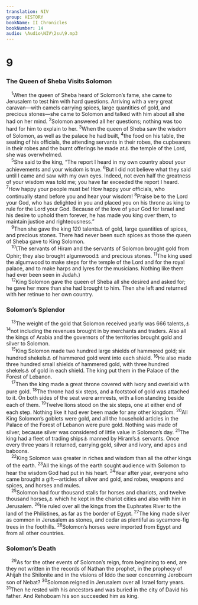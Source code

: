 ```yaml
---
translation: NIV
group: HISTORY
bookName: II Chronicles 
bookNumber: 14
audio: \Audio\NIV\2su\9.mp3
---
```


<div class="title"><h1>9</h1><h3>The Queen of Sheba Visits Solomon </h3></div>
<span class="verse 2su_9_1"> <sup>1</sup>When the queen of Sheba heard of Solomon’s fame, she came to Jerusalem to test him with hard questions. Arriving with a very great caravan—with camels carrying spices, large quantities of gold, and precious stones—she came to Solomon and talked with him about all she had on her mind. </span>
<span class="verse 2su_9_2"><sup>2</sup>Solomon answered all her questions; nothing was too hard for him to explain to her. </span>
<span class="verse 2su_9_3"><sup>3</sup>When the queen of Sheba saw the wisdom of Solomon, as well as the palace he had built, </span>
<span class="verse 2su_9_4"><sup>4</sup>the food on his table, the seating of his officials, the attending servants in their robes, the cupbearers in their robes and the burnt offerings he made at<a data-toggle="tooltip" data-placement="bottom" title="Or and the ascent by which he went up to">⚓</a> the temple of the Lord, she was overwhelmed. <br/></span>
<span class="verse 2su_9_5"> <sup>5</sup>She said to the king, “The report I heard in my own country about your achievements and your wisdom is true. </span>
<span class="verse 2su_9_6"><sup>6</sup>But I did not believe what they said until I came and saw with my own eyes. Indeed, not even half the greatness of your wisdom was told me; you have far exceeded the report I heard. </span>
<span class="verse 2su_9_7"><sup>7</sup>How happy your people must be! How happy your officials, who continually stand before you and hear your wisdom! </span>
<span class="verse 2su_9_8"><sup>8</sup>Praise be to the Lord your God, who has delighted in you and placed you on his throne as king to rule for the Lord your God. Because of the love of your God for Israel and his desire to uphold them forever, he has made you king over them, to maintain justice and righteousness.” <br/></span>
<span class="verse 2su_9_9"> <sup>9</sup>Then she gave the king 120 talents<a data-toggle="tooltip" data-placement="bottom" title="That is, about 4 1/2 tons or about 4 metric tons">⚓</a> of gold, large quantities of spices, and precious stones. There had never been such spices as those the queen of Sheba gave to King Solomon. <br/></span>
<span class="verse 2su_9_10"> <sup>10</sup>(The servants of Hiram and the servants of Solomon brought gold from Ophir; they also brought algumwood<a data-toggle="tooltip" data-placement="bottom" title="Probably a variant of almugwood">⚓</a> and precious stones. </span>
<span class="verse 2su_9_11"><sup>11</sup>The king used the algumwood to make steps for the temple of the Lord and for the royal palace, and to make harps and lyres for the musicians. Nothing like them had ever been seen in Judah.) <br/></span>
<span class="verse 2su_9_12"> <sup>12</sup>King Solomon gave the queen of Sheba all she desired and asked for; he gave her more than she had brought to him. Then she left and returned with her retinue to her own country. <br/></span>
<div class="title"><h3>Solomon’s Splendor </h3></div>
<span class="verse 2su_9_13"> <sup>13</sup>The weight of the gold that Solomon received yearly was 666 talents,<a data-toggle="tooltip" data-placement="bottom" title="That is, about 25 tons or about 23 metric tons">⚓</a></span>
<span class="verse 2su_9_14"><sup>14</sup>not including the revenues brought in by merchants and traders. Also all the kings of Arabia and the governors of the territories brought gold and silver to Solomon. <br/></span>
<span class="verse 2su_9_15"> <sup>15</sup>King Solomon made two hundred large shields of hammered gold; six hundred shekels<a data-toggle="tooltip" data-placement="bottom" title="That is, about 15 pounds or about 6.9 kilograms">⚓</a> of hammered gold went into each shield. </span>
<span class="verse 2su_9_16"><sup>16</sup>He also made three hundred small shields of hammered gold, with three hundred shekels<a data-toggle="tooltip" data-placement="bottom" title="That is, about 7 1/2 pounds or about 3.5 kilograms">⚓</a> of gold in each shield. The king put them in the Palace of the Forest of Lebanon. <br/></span>
<span class="verse 2su_9_17"> <sup>17</sup>Then the king made a great throne covered with ivory and overlaid with pure gold. </span>
<span class="verse 2su_9_18"><sup>18</sup>The throne had six steps, and a footstool of gold was attached to it. On both sides of the seat were armrests, with a lion standing beside each of them. </span>
<span class="verse 2su_9_19"><sup>19</sup>Twelve lions stood on the six steps, one at either end of each step. Nothing like it had ever been made for any other kingdom. </span>
<span class="verse 2su_9_20"><sup>20</sup>All King Solomon’s goblets were gold, and all the household articles in the Palace of the Forest of Lebanon were pure gold. Nothing was made of silver, because silver was considered of little value in Solomon’s day. </span>
<span class="verse 2su_9_21"><sup>21</sup>The king had a fleet of trading ships<a data-toggle="tooltip" data-placement="bottom" title="Hebrew of ships that could go to Tarshish">⚓</a> manned by Hiram’s<a data-toggle="tooltip" data-placement="bottom" title="Hebrew Huram, a variant of Hiram">⚓</a> servants. Once every three years it returned, carrying gold, silver and ivory, and apes and baboons. <br/></span>
<span class="verse 2su_9_22"> <sup>22</sup>King Solomon was greater in riches and wisdom than all the other kings of the earth. </span>
<span class="verse 2su_9_23"><sup>23</sup>All the kings of the earth sought audience with Solomon to hear the wisdom God had put in his heart. </span>
<span class="verse 2su_9_24"><sup>24</sup>Year after year, everyone who came brought a gift—articles of silver and gold, and robes, weapons and spices, and horses and mules. <br/></span>
<span class="verse 2su_9_25"> <sup>25</sup>Solomon had four thousand stalls for horses and chariots, and twelve thousand horses,<a data-toggle="tooltip" data-placement="bottom" title="Or charioteers">⚓</a> which he kept in the chariot cities and also with him in Jerusalem. </span>
<span class="verse 2su_9_26"><sup>26</sup>He ruled over all the kings from the Euphrates River to the land of the Philistines, as far as the border of Egypt. </span>
<span class="verse 2su_9_27"><sup>27</sup>The king made silver as common in Jerusalem as stones, and cedar as plentiful as sycamore-fig trees in the foothills. </span>
<span class="verse 2su_9_28"><sup>28</sup>Solomon’s horses were imported from Egypt and from all other countries. <br/></span>
<div class="title"><h3>Solomon’s Death </h3></div>
<span class="verse 2su_9_29"> <sup>29</sup>As for the other events of Solomon’s reign, from beginning to end, are they not written in the records of Nathan the prophet, in the prophecy of Ahijah the Shilonite and in the visions of Iddo the seer concerning Jeroboam son of Nebat? </span>
<span class="verse 2su_9_30"><sup>30</sup>Solomon reigned in Jerusalem over all Israel forty years. </span>
<span class="verse 2su_9_31"><sup>31</sup>Then he rested with his ancestors and was buried in the city of David his father. And Rehoboam his son succeeded him as king. <br/></span>
